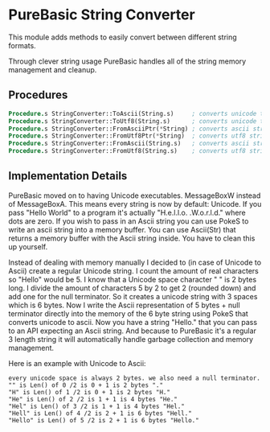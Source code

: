 # PureBasic String Converter
This module adds methods to easily convert between different string formats.

Through clever string usage PureBasic handles all of the string memory management and cleanup.

## Procedures

```PureBasic
Procedure.s StringConverter::ToAscii(String.s)     ; converts unicode to ascii.
Procedure.s StringConverter::ToUtf8(String.s)      ; converts unicode to utf8.
Procedure.s StringConverter::FromAsciiPtr(*String) ; converts ascii string at pointer to unicode.
Procedure.s StringConverter::FromUtf8Ptr(*String)  ; converts utf8 string at pointer to unicode.
Procedure.s StringConverter::FromAscii(String.s)   ; converts ascii string to unicode.
Procedure.s StringConverter::FromUtf8(String.s)    ; converts utf8 string to unicode.
```

## Implementation Details
PureBasic moved on to having Unicode executables. MessageBoxW instead of MessageBoxA. This means every string is now by default: Unicode. If you pass "Hello World" to a program it's actually "H.e.l.l.o. .W.o.r.l.d." where dots are zero. If you wish to pass in an Ascii string you can use PokeS to write an ascii string into a memory buffer. You can use Ascii(Str) that returns a memory buffer with the Ascii string inside. You have to clean this up yourself.

Instead of dealing with memory manually I decided to (in case of Unicode to Ascii) create a regular Unicode string. I count the amount of real characters so "Hello" would be 5. I know that a Unicode space character " " is 2 bytes long. I divide the amount of characters 5 by 2 to get 2 (rounded down) and add one for the null terminator. So it creates a unicode string with 3 spaces which is 6 bytes. Now I write the Ascii representation of 5 bytes + null terminator directly into the memory of the 6 byte string using PokeS that converts unicode to ascii. Now you have a string "Hello." that you can pass to an API expecting an Ascii string. And because to PureBasic it's a regular 3 length string it will automatically handle garbage collection and memory management.

Here is an example with Unicode to Ascii:

```
every unicode space is always 2 bytes. we also need a null terminator.
"" is Len() of 0 /2 is 0 + 1 is 2 bytes "."
"H" is Len() of 1 /2 is 0 + 1 is 2 bytes "H."
"He" is Len() of 2 /2 is 1 + 1 is 4 bytes "He."
"Hel" is Len() of 3 /2 is 1 + 1 is 4 bytes "Hel."
"Hell" is Len() of 4 /2 is 2 + 1 is 6 bytes "Hell."
"Hello" is Len() of 5 /2 is 2 + 1 is 6 bytes "Hello."
```
